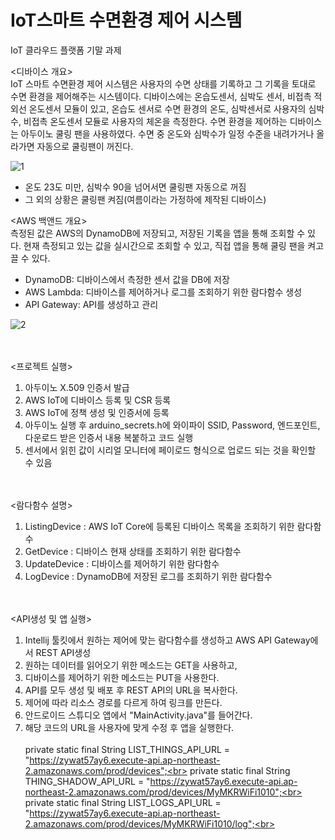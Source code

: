 # IoT스마트 수면환경 제어 시스템
IoT 클라우드 플랫폼 기말 과제

<디바이스 개요><br>
IoT 스마트 수면환경 제어 시스템은 사용자의 수면 상태를 기록하고 그 기록을 토대로 수면 환경을 제어해주는 시스템이다.
디바이스에는 온습도센서, 심박도 센서, 비접촉 적외선 온도센서 모듈이 있고, 온습도 센서로 수면 환경의 온도, 심박센서로 사용자의 심박수, 비접촉 온도센서 모듈로 사용자의 체온을 측정한다.
수면 환경을 제어하는 디바이스는 아두이노 쿨링 팬을 사용하였다.
수면 중 온도와 심박수가 일정 수준을 내려가거나 올라가면 자동으로 쿨링팬이 꺼진다.

![1](https://github.com/minhyuekk/IoT-Cloud-Platform/assets/151536962/0be8e6c5-7a11-4b5a-b7fb-09f7cb52f41b)


 - 온도 23도 미만, 심박수 90을 넘어서면 쿨링팬 자동으로 꺼짐
 - 그 외의 상황은 쿨링팬 켜짐(여름이라는 가정하에 제작된 디바이스)

<AWS 백앤드 개요><br>
측정된 값은 AWS의 DynamoDB에 저장되고, 저장된 기록을 앱을 통해 조회할 수 있다.
현재 측정되고 있는 값을 실시간으로 조회할 수 있고, 직접 앱을 통해 쿨링 팬을 켜고 끌 수 있다.

 - DynamoDB: 디바이스에서 측정한 센서 값을 DB에 저장
 - AWS Lambda: 디바이스를 제어하거나 로그를 조회하기 위한 람다함수 생성
 - API Gateway: API를 생성하고 관리

![2](https://github.com/minhyuekk/IoT-Cloud-Platform/assets/151536962/7635515f-4042-428d-8f61-4ec5c9d20039)


<br><br>
<프로젝트 실행>
1. 아두이노 X.509 인증서 발급
2. AWS IoT에 디바이스 등록 및 CSR 등록
3. AWS IoT에 정책 생성 및 인증서에 등록
4. 아두이노 실행 후 arduino_secrets.h에 와이파이 SSID, Password, 엔드포인트, 다운로드 받은 인증서 내용 복붙하고 코드 실행
5. 센서에서 읽힌 값이 시리얼 모니터에 페이로드 형식으로 업로드 되는 것을 확인할 수 있음

<br><br>
<람다함수 설명>
1. ListingDevice : AWS IoT Core에 등록된 디바이스 목록을 조회하기 위한 람다함수
2. GetDevice : 디바이스 현재 상태를 조회하기 위한 람다함수
3. UpdateDevice : 디바이스를 제어하기 위한 람다함수
4. LogDevice : DynamoDB에 저장된 로그를 조회하기 위한 람다함수

<br><br>
<API생성 및 앱 실행>
1. Intellij 툴킷에서 원하는 제어에 맞는 람다함수를 생성하고 AWS API Gateway에서 REST API생성
2. 원하는 데이터를 읽어오기 위한 메소드는 GET을 사용하고,
3. 디바이스를 제어하기 위한 메소드는 PUT을 사용한다.
4. API를 모두 생성 및 배포 후 REST API의 URL을 복사한다.
5. 제어에 따라 리소스 경로를 다르게 하여 링크를 만든다.
6. 안드로이드 스튜디오 앱에서 "MainActivity.java"를 들어간다.
7. 해당 코드의 URL을 사용자에 맞게 수정 후 앱을 실행한다. <br><br>
    private static final String LIST_THINGS_API_URL = "https://zywat57ay6.execute-api.ap-northeast-2.amazonaws.com/prod/devices";<br>
    private static final String THING_SHADOW_API_URL = "https://zywat57ay6.execute-api.ap-northeast-2.amazonaws.com/prod/devices/MyMKRWiFi1010";<br>
    private static final String LIST_LOGS_API_URL = "https://zywat57ay6.execute-api.ap-northeast-2.amazonaws.com/prod/devices/MyMKRWiFi1010/log";<br>
